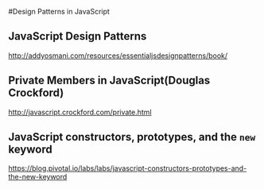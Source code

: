 #Design Patterns in JavaScript

## JavaScript Design Patterns

http://addyosmani.com/resources/essentialjsdesignpatterns/book/

## Private Members in JavaScript(Douglas Crockford)

http://javascript.crockford.com/private.html

## JavaScript constructors, prototypes, and the `new` keyword

https://blog.pivotal.io/labs/labs/javascript-constructors-prototypes-and-the-new-keyword



